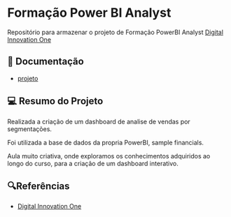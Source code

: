 # Formação Power BI Analyst

Repositório para armazenar o projeto de Formação PowerBI Analyst [Digital Innovation One](https://www.dio.me/)

## 📘 Documentação
- [projeto](https://github.com/petrascarvalho/desafio_projeto_dio_power_BI/commit/5b11c67a6880868cc5011dbc8f55d795b923f63e)


## 💻 Resumo do Projeto
Realizada a criação de um dashboard de analise de vendas por segmentações.

Foi utilizada a base de dados da propria PowerBI, sample financials.

Aula muito criativa, onde exploramos os conhecimentos adquiridos ao longo do curso, para a criação de um dashboard interativo.





## 🔍Referências
- [Digital Innovation One](https://github.com/julianazanelatto/power_bi_analyst)
